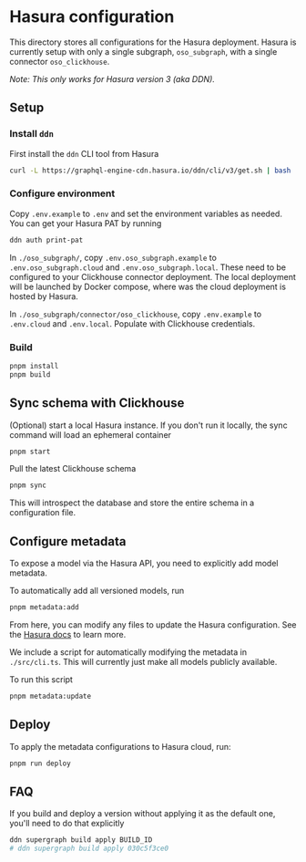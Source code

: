 # Hasura configuration

This directory stores all configurations for the Hasura deployment.
Hasura is currently setup with only a single subgraph, `oso_subgraph`,
with a single connector `oso_clickhouse`.

_Note: This only works for Hasura version 3 (aka DDN)._

## Setup

### Install `ddn`

First install the `ddn` CLI tool from Hasura

```bash
curl -L https://graphql-engine-cdn.hasura.io/ddn/cli/v3/get.sh | bash
```

### Configure environment

Copy `.env.example` to `.env` and set the environment variables as needed.
You can get your Hasura PAT by running

```bash
ddn auth print-pat
```

In `./oso_subgraph/`, copy `.env.oso_subgraph.example` to `.env.oso_subgraph.cloud` and `.env.oso_subgraph.local`. These need to be configured to your Clickhouse connector deployment. The local deployment will be launched by Docker compose, where was the cloud deployment is hosted by Hasura.

In `./oso_subgraph/connector/oso_clickhouse`, copy `.env.example` to `.env.cloud` and `.env.local`. Populate with Clickhouse credentials.

### Build

```bash
pnpm install
pnpm build
```

## Sync schema with Clickhouse

(Optional) start a local Hasura instance.
If you don't run it locally, the sync command will load an ephemeral container

```bash
pnpm start
```

Pull the latest Clickhouse schema

```bash
pnpm sync
```

This will introspect the database and store the entire schema in a configuration file.

## Configure metadata

To expose a model via the Hasura API,
you need to explicitly add model metadata.

To automatically add all versioned models, run

```bash
pnpm metadata:add
```

From here, you can modify any files to update the Hasura configuration.
See the
[Hasura docs](https://hasura.io/docs/3.0/) to learn more.

We include a script for automatically modifying the metadata
in `./src/cli.ts`. This will currently just make all models
publicly available.

To run this script

```bash
pnpm metadata:update
```

## Deploy

To apply the metadata configurations to Hasura cloud, run:

```bash
pnpm run deploy
```

## FAQ

If you build and deploy a version without applying it as the default one, you'll need to do that explicitly

```bash
ddn supergraph build apply BUILD_ID
# ddn supergraph build apply 030c5f3ce0
```
